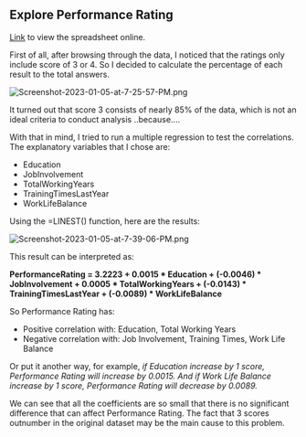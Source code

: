 ## Explore Performance Rating 

[Link](https://docs.google.com/spreadsheets/d/1Sxeu9XsImI4EbGLbjEz1SjFZe3Zib-HS6ZD3gsPQ3d0/edit#gid=171840667) to view the spreadsheet online.

First of all, after browsing through the data, I noticed that the ratings only include score of 3 or 4. 
So I decided to calculate the percentage of each result to the total answers.

![Screenshot-2023-01-05-at-7-25-57-PM.png](https://i.postimg.cc/d1Ks7cM0/Screenshot-2023-01-05-at-7-25-57-PM.png)

It turned out that score 3 consists of nearly 85% of the data, which is not an ideal criteria to conduct analysis ..because....

With that in mind, I tried to run a multiple regression to test the correlations.
The explanatory variables that I chose are: 
* Education
* JobInvolvement	
* TotalWorkingYears	
* TrainingTimesLastYear	
* WorkLifeBalance

Using the =LINEST() function, here are the results:

![Screenshot-2023-01-05-at-7-39-06-PM.png](https://i.postimg.cc/d1z0jZTJ/Screenshot-2023-01-05-at-7-39-06-PM.png)

This result can be interpreted as:

**PerformanceRating = 3.2223 + 0.0015 * Education + (-0.0046) * JobInvolvement + 0.0005 * TotalWorkingYears + (-0.0143) * TrainingTimesLastYear + (-0.0089) * WorkLifeBalance**

So Performance Rating has:
* Positive correlation with: Education, Total Working Years
* Negative correlation with: Job Involvement, Training Times, Work Life Balance

Or put it another way, for example, _if Education increase by 1 score, Performance Rating will increase by 0.0015. And if Work Life Balance increase by 1 score, Performance Rating will decrease by 0.0089._

We can see that all the coefficients are so small that there is no significant difference that can affect Performance Rating. The fact that 3 scores outnumber in the original dataset may be the main cause to this problem.

